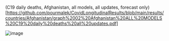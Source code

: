 (C19 daily deaths, Afghanistan, all models, all updates, forecast only)[https://github.com/pourmalek/CovidLongitudinalResults/blob/main/results/countries/Afghanistan/graph%2002%20Afghanistan%20ALL%20MODELS%20C19%20daily%20deaths%20all%20updates.pdf]

![image](https://github.com/pourmalek/CovidLongitudinalResults/assets/30849720/31f26789-3d12-49ec-a54e-c9cc2f38c306)


